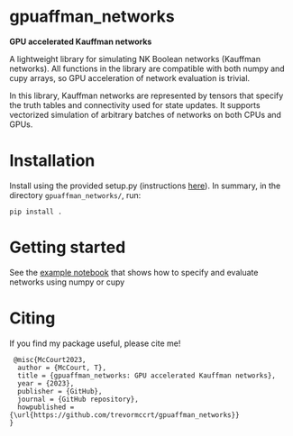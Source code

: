 # gpuaffman_networks
**GPU accelerated Kauffman networks**

A lightweight library for simulating NK Boolean networks (Kauffman networks). All functions in the library are compatible with both numpy and cupy arrays,
so GPU acceleration of network evaluation is trivial. 

In this library, Kauffman networks are represented by tensors that specify the truth tables and connectivity used for state updates. It supports vectorized simulation
of arbitrary batches of networks on both CPUs and GPUs.

# Installation

Install using the provided setup.py (instructions [here](https://www.activestate.com/resources/quick-reads/how-to-manually-install-python-packages/)). In summary, in the directory ```gpuaffman_networks/```, run:

```console
pip install .
```

# Getting started

See the [example notebook](https://github.com/trevormccrt/gpuaffman_networks/blob/master/examples/ragged_network_properties.ipynb) that shows how to specify and evaluate networks using numpy or cupy

# Citing

If you find my package useful, please cite me!

```console
 @misc{McCourt2023,
  author = {McCourt, T},
  title = {gpuaffman_networks: GPU accelerated Kauffman networks},
  year = {2023},
  publisher = {GitHub},
  journal = {GitHub repository},
  howpublished = {\url{https://github.com/trevormccrt/gpuaffman_networks}}
}
```

